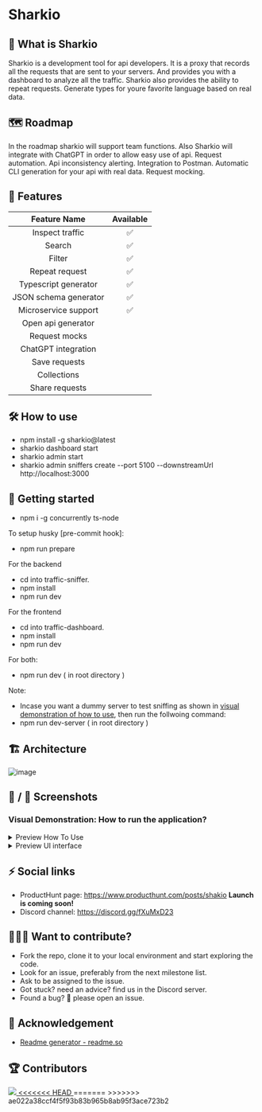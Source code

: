 # Sharkio

## 🐳 What is Sharkio

Sharkio is a development tool for api developers.
It is a proxy that records all the requests that are sent to your servers.
And provides you with a dashboard to analyze all the traffic.
Sharkio also provides the ability to repeat requests.
Generate types for youre favorite language based on real data.

## 🗺️ Roadmap

In the roadmap sharkio will support team functions.
Also Sharkio will integrate with ChatGPT in order to allow easy use of api.
Request automation.
Api inconsistency alerting.
Integration to Postman.
Automatic CLI generation for your api with real data.
Request mocking.

## 🔖 Features

|   **Feature Name**    | **Available** |
| :-------------------: | :-----------: |
|    Inspect traffic    |      ✅       |
|        Search         |      ✅       |
|        Filter         |      ✅       |
|    Repeat request     |      ✅       |
| Typescript generator  |      ✅       |
| JSON schema generator |      ✅       |
| Microservice support  |      ✅       |
|  Open api generator   |               |
|     Request mocks     |               |
|  ChatGPT integration  |               |
|     Save requests     |               |
|      Collections      |               |
|    Share requests     |               |

## 🛠️ How to use

- npm install -g sharkio@latest
- sharkio dashboard start
- sharkio admin start
- sharkio admin sniffers create --port 5100 --downstreamUrl http://localhost:3000

## 🚀 Getting started

- npm i -g concurrently ts-node

To setup husky [pre-commit hook]:

- npm run prepare

For the backend

- cd into traffic-sniffer.
- npm install
- npm run dev

For the frontend

- cd into traffic-dashboard.
- npm install
- npm run dev

For both:

- npm run dev ( in root directory )

Note:

- Incase you want a dummy server to test sniffing as shown in [visual demonstration of how to use](https://github.com/idodav/sharkio#visual-demonstration-how-to-run-the-application), then run the follwoing command:
- npm run dev-server ( in root directory )

## 🏗️ Architecture

![image](https://github.com/idodav/sharkio/assets/21335259/6447c0cf-3bd5-4219-90b5-e3e064e4a60e)

## 📸 / 🎥 Screenshots

### Visual Demonstration: How to run the application?

<details>
  <summary>Preview How To Use</summary>
    <img src="assets/gif-demonstration.gif" raw=true alt=GIF Demonstration” style=“margin-right: 10px;”/>
</details>

<details>
  <summary>Preview UI interface</summary>
    <img width="1267" alt="Screenshot 2023-06-21 at 20 01 38" src="https://github.com/Oferlis/sharkio/assets/62609377/9b892d6c-b9b2-47b7-b265-2180ecd427d4">
    <img width="1267" alt="Screenshot 2023-06-26 at 12 32 47" src="https://github.com/Oferlis/sharkio/assets/62609377/8832a940-5ed4-4eb8-ac61-795d76a91790">
</details>

## ⚡ Social links

- ProductHunt page: https://www.producthunt.com/posts/shakio **Launch is coming soon!**
- Discord channel: https://discord.gg/fXuMxD23

## 👩🏻‍💻 Want to contribute?

- Fork the repo, clone it to your local environment and start exploring the code.
- Look for an issue, preferably from the next milestone list.
- Ask to be assigned to the issue.
- Got stuck? need an advice? find us in the Discord server.
- Found a bug? 🐛 please open an issue.

## 🤝 Acknowledgement

- [Readme generator - readme.so](https://readme.so)

## 🏆 Contributors

<a href = "https://github.com/dicedb/dice/graphs/contributors">
  <img src = "https://contrib.rocks/image?repo=idodav/sharkio"/>
<<<<<<< HEAD
</a>
=======
</a>
>>>>>>> ae022a38ccf4f5f93b83b965b8ab95f3ace723b2
